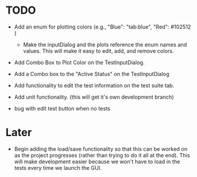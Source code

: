 # TODO

* Add an enum for plotting colors (e.g., "Blue": "tab:blue", "Red": #102512 )
    * Make the inputDialog and the plots reference the enum names and values.
    This will make it easy to edit, add, and remove colors.

* Add Combo Box to Plot Color on the TestInputDialog.
* Add a Combo box to the "Active Status" on the TestInputDialog
* Add functionality to edit the test information on the test suite tab.
* Add unit functionality. (this will get it's own development branch)

* bug with edit test button when no tests

# Later
* Begin adding the load/save functionality so that this can be worked on as the project progresses (rather than trying to do it all at the end). This will make development easier because we won't have to load in the tests every time we launch the GUI.

